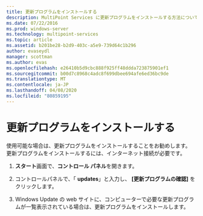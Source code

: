 ```yaml
---
title: 更新プログラムをインストールする
description: MultiPoint Services に更新プログラムをインストールする方法について説明します。
ms.date: 07/22/2016
ms.prod: windows-server
ms.technology: multipoint-services
ms.topic: article
ms.assetid: b201be28-b2d9-403c-a5e9-739d64c1b296
author: evaseydl
manager: scottman
ms.author: evas
ms.openlocfilehash: e26410b5d9cbc888f925ff48ddda723875901ef1
ms.sourcegitcommit: b00d7c8968c4adc8f699dbee694afe6ed36bc9de
ms.translationtype: MT
ms.contentlocale: ja-JP
ms.lasthandoff: 04/08/2020
ms.locfileid: "80859195"
---
```

# <a name="install-updates"></a>更新プログラムをインストールする
使用可能な場合は、更新プログラムをインストールすることをお勧めします。 更新プログラムをインストールするには、インターネット接続が必要です。  

1.  **スタート**画面で、**コントロール パネル**を開きます。  
  
2.  コントロールパネルで、「 **updates**」と入力し、 **[更新プログラムの確認]** をクリックします。  
  
3.  Windows Update の web サイトに、コンピューターで必要な更新プログラムが一覧表示されている場合は、更新プログラムをインストールします。  
  

